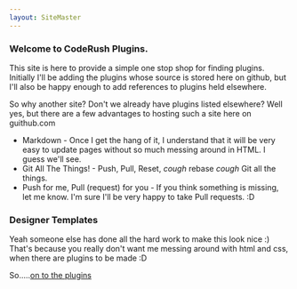 ```yaml
---
layout: SiteMaster
---
```

### Welcome to CodeRush Plugins.
This site is here to provide a simple one stop shop for finding plugins.
Initially I'll be adding the plugins whose source is stored here on github, but I'll also be happy enough to add references to plugins held elsewhere.

So why another site? Don't we already have plugins listed elsewhere?
Well yes, but there are a few advantages to hosting such a site here on guithub.com

* Markdown - Once I get the hang of it, I understand that it will be very easy to update pages without so much messing around in HTML. I guess we'll see.
* Git All The Things! - Push, Pull, Reset, *cough* rebase *cough* Git all the things.
* Push for me, Pull (request) for you - If you think something is missing, let me know. I'm sure I'll be very happy to take Pull requests. :D

### Designer Templates
Yeah someone else has done all the hard work to make this look nice :) That's because you really don't want me messing around with html and css, when there are plugins to be made :D

So.....[on to the plugins](./Plugins.html)